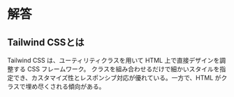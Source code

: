 # 解答

## Tailwind CSSとは

Tailwind CSS は、ユーティリティクラスを用いて HTML 上で直接デザインを調整する CSS フレームワーク。
クラスを組み合わせるだけで細かいスタイルを指定でき、カスタマイズ性とレスポンシブ対応が優れている。一方で、HTML がクラスで埋め尽くされる傾向がある。
